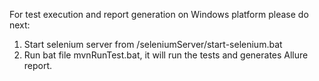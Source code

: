 For test execution and report generation on Windows platform please do next:
1. Start selenium server from /seleniumServer/start-selenium.bat
2. Run bat file mvnRunTest.bat, it will run the tests and generates Allure report.
